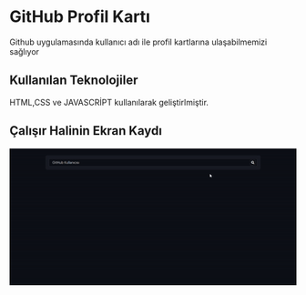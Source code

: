 <h1> GitHub Profil Kartı </h1>

Github uygulamasında kullanıcı adı ile profil kartlarına ulaşabilmemizi sağlıyor

<h2> Kullanılan Teknolojiler </h2>

HTML,CSS ve JAVASCRİPT kullanılarak geliştirlmiştir.

<h2> Çalışır Halinin Ekran Kaydı </h2>

![](githubpk.gif)


